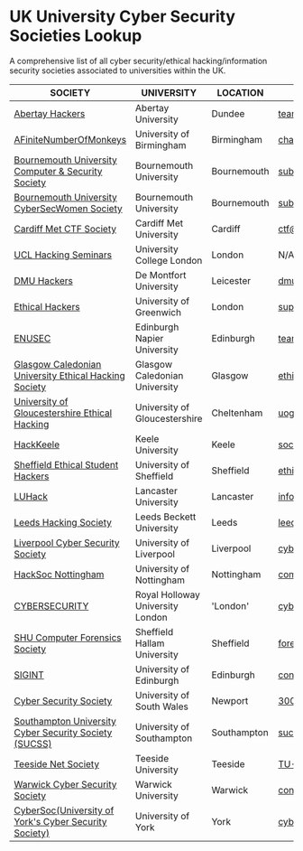 # UK University Cyber Security Societies Lookup
A comprehensive list of all cyber security/ethical hacking/information security societies associated to universities within the UK.

|SOCIETY | UNIVERSITY | LOCATION | EMAIL | TWITTER/INSTAGRAM |
|---|---|---|---|---|
| [Abertay Hackers](https://hacksoc.co.uk/) | Abertay University | Dundee | team@hacksoc.ac.uk | @AbertayHackers |
| [AFiniteNumberOfMonkeys](http://afnom.net/) |University of Birmingham | Birmingham | chaos@afnom.net | @UoB_afnom |
| [Bournemouth University Computer & Security Society](https://www.subu.org.uk/organisation/cybersecuritysociety/) | Bournemouth University | Bournemouth | subucompandsecsoc@bournemouth.ac.uk | [insta](https://www.instagram.com/_bucss/) |
| [Bournemouth University CyberSecWomen Society](https://www.subu.org.uk/organisation/cyberwomen/) | Bournemouth University | Bournemouth | subucyberwomen@bournemouth.ac.uk | [insta](https://instagram.com/cybersecwomen) |
| [Cardiff Met CTF Society](metctf.org.uk/) | Cardiff Met University | Cardiff | ctf@cardiffmet.ac.uk | @MetCTF |
| [UCL Hacking Seminars](https://github.com/UCLHackingSeminars) | University College London | London | N/A | @shad1126 & @lcavallaro|
| [DMU Hackers](https://www.demontfortsu.com/soc/DMUHackers/) | De Montfort University | Leicester | dmuhackers@gmail.com | @dmuhackers |
| [Ethical Hackers](https://www.greenwichsu.co.uk/societies/grecybersec/) | University of Greenwich | London | support@grecybersec.com | @GreCyberSec |
| [ENUSEC](https://enusec.org/) | Edinburgh Napier University | Edinburgh | team@enusec.org | @enusec |
| [Glasgow Caledonian University Ethical Hacking Society](https://gcuhacking.com/) | Glasgow Caledonian University | Glasgow | ethicalhacking@gcustudents.co.uk | @GCUHacking |
| [University of Gloucestershire Ethical Hacking](https://www.uogsu.com/society/ethicalhacking/) | University of Gloucestershire | Cheltenham | uogethicalhacking@gmail.com | [insta](https://www.instagram.com/ethicalhackinguog/) |
| [HackKeele](https://keelesu.com/activities/society/hackkeele/) | Keele University | Keele | soc.hack@keele.ac.uk | @hackkeele |
| [Sheffield Ethical Student Hackers](https://shefesh.com/) | University of Sheffield | Sheffield | ethicalhackers@sheffield.ac.uk | @_shefesh |
| [LUHack](https://luhack.github.io/) | Lancaster University | Lancaster | info@luhack.uk | @lancsunihackers |
| [Leeds Hacking Society](https://www.leedsbeckettsu.co.uk/society/ethical-hacking/) | Leeds Beckett University | Leeds | leedshackingsociety@gmail.com | @leedsEHS |
| [Liverpool Cyber Security Society](https://cybersocuol.github.io/) | University of Liverpool | Liverpool | cybersecurity@society.liverpoolguild.org | [insta](https://instagram.com/cybersocliverpool) |
| [HackSoc Nottingham](https://hacksocnotts.co.uk/) | University of Nottingham | Nottingham | committee@hacksocnotts.co.uk | @hacksocnotts |
| [CYBERSECURITY](https://www.su.rhul.ac.uk/societies/a-z/cybersecurity/) | Royal Holloway University London | 'London' | cybersecurity@royalholloway.su | [linkedin](https://www.linkedin.com/company/cssrhul/) |
| [SHU Computer Forensics Society](https://www.hallamstudentsunion.com/opportunities/societies/social/group/11667/) | Sheffield Hallam University | Sheffield | forensoc@gmail.com | N/A |
| [SIGINT](https://sigint.mx/) | University of Edinburgh | Edinburgh | contact@sigint.mx | @siginthq |
| [Cyber Security Society](https://www.uswsu.com/organisation/uswcss/) | University of South Wales | Newport | 30059581@students.southwlaes.ac.uk | N/A |
| [Southampton University Cyber Security Society (SUCSS)](https://www.sucss.org/) | University of Southampton | Southampton | sucss@soton.ac.uk | @sotoncyber |
| [Teeside Net Society ](https://www.tees-su.org.uk/groups/net-society) | Teeside University | Teeside | TU-NET@outlook.com | [facebook](https://www.facebook.com/NEThackingTUS/) |
| [Warwick Cyber Security Society](https://warwickcybersoc.com/) | Warwick University | Warwick | contact@warwickcybersoc.com | [insta](https://www.instagram.com/warwickcybersoc/) |
| [CyberSoc(University of York's Cyber Security Society)](https://cybersoc.co.uk/) | University of York | York | cyber@yusu.org | @CyberSocYork |
